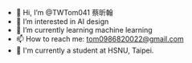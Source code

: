 - 👋 Hi, I’m @TWTom041 蔡昕翰
- 👀 I’m interested in AI design
- 🌱 I’m currently learning machine learning
- 📫 How to reach me: tom0986820022@gmail.com
- 🏫 I'm currently a student at HSNU, Taipei.

<!---
TWTom041/TWTom041 is a ✨ special ✨ repository because its `README.md` (this file) appears on your GitHub profile.
You can click the Preview link to take a look at your changes.
--->
